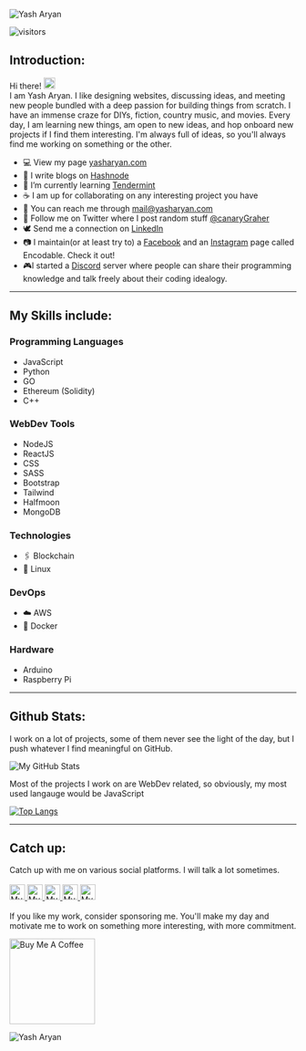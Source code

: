 ![Yash Aryan](https://capsule-render.vercel.app/api?type=waving&color=gradient&height=200&section=header&text=Yash%20Aryan&fontSize=60&&fontAlignY=35)


![visitors](https://visitor-badge.glitch.me/badge?page_id=canaryGrapher.canaryGrapher)
## Introduction:
Hi there! <img src="https://raw.githubusercontent.com/MartinHeinz/MartinHeinz/master/wave.gif" height="20" /><br />
I am Yash Aryan. I like designing websites, discussing ideas, and meeting new people bundled with a deep passion for building things from scratch. I have an immense craze for DIYs, fiction, country music, and movies. Every day, I am learning new things, am open to new ideas, and hop onboard new projects if I find them interesting. I'm always full of ideas, so you'll always find me working on something or the other.

- 💻 View my page [yasharyan.com](https://yasharyan.com/)
- 📃 I write blogs on [Hashnode](blogs.yasharyan.com)
- 🌱 I’m currently learning [Tendermint](https://tendermint.com/)
- ☕ I am up for collaborating on any interesting project you have
- 📧 You can reach me through [mail@yasharyan.com](mailto:mail@yasharyan.com)
- 📱 Follow me on Twitter where I post random stuff [@canaryGraher](https://twitter.com/canaryGrapher)
- 🕊 Send me a connection on [LinkedIn](https://www.linkedin.com/in/yasharyan/)
- 📷 I maintain(or at least try to) a [Facebook](https://www.facebook.com/enc0dable) and an [Instagram](https://www.instagram.com/encodable/) page called Encodable. Check it out!
- 🎮I started a [Discord](https://discord.gg/t2fz9HdfAr) server where people can share their programming knowledge and talk freely about their coding idealogy.

---


## My Skills include:

### Programming Languages
- JavaScript
- Python
- GO
- Ethereum (Solidity)
- C++

### WebDev Tools
- NodeJS
- ReactJS
- CSS
- SASS
- Bootstrap
- Tailwind
- Halfmoon
- MongoDB

### Technologies
- 🖇️ Blockchain
- 🐧 Linux

### DevOps
- ☁️ AWS
- 🐳 Docker

### Hardware
- Arduino
- Raspberry Pi

---

## Github Stats:
I work on a lot of projects, some of them never see the light of the day, but I push whatever I find meaningful on GitHub.

![My GitHub Stats](https://github-readme-stats.vercel.app/api?username=canaryGrapher&theme=radical)

Most of the projects I work on are WebDev related, so obviously, my most used langauge would be JavaScript

[![Top Langs](https://github-readme-stats.vercel.app/api/top-langs/?username=canaryGrapher&hide=HTML&layout=compact)](https://github.com/canaryGrapher/github-readme-stats)

---

## Catch up:
Catch up with me on various social platforms. I will talk a lot sometimes.
<br /><br />
<a href="https://discord.gg/t2fz9HdfAr">
  <img alt="My discord server" width="27px" src="https://raw.githubusercontent.com/peterthehan/peterthehan/master/assets/discord.svg" />
</a>
<a href="https://twitter.com/canaryGrapher">
  <img alt="My Twitter Profile" width="27px" src="https://raw.githubusercontent.com/peterthehan/peterthehan/master/assets/twitter.svg" />
</a>
<a href="https://www.linkedin.com/in/yasharyan/">
  <img alt="My LinkedIn Page" width="27px" src="https://raw.githubusercontent.com/peterthehan/peterthehan/master/assets/linkedin.svg" />
</a>
<a href="https://www.facebook.com/enc0dable">
  <img alt="My facebook page" width="27px" src="https://raw.githubusercontent.com/peterthehan/peterthehan/master/assets/facebook.svg" />
</a>
<a href="https://www.instagram.com/encodable/">
  <img alt="My instagram page" width="27px" src="https://raw.githubusercontent.com/gist/jemminger/91c69559f5ce1cc45cecc1f2614325c6/raw/809bb0a961444f293a1e65fa4ead494bd93a77c6/instagram.svg" />
</a>
<br /> <br />
If you like my work, consider sponsoring me. You'll make my day and motivate me to work on something more interesting, with more commitment.

<a href="https://www.buymeacoffee.com/yasharyan" target="_blank"><img src="https://cdn.buymeacoffee.com/buttons/v2/default-red.png" alt="Buy Me A Coffee" width="150" ></a>

![Yash Aryan](https://capsule-render.vercel.app/api?type=waving&color=gradient&height=100&section=footer)
